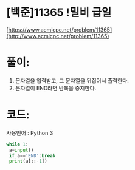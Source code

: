 # [백준]11365 !밀비 급일


[https://www.acmicpc.net/problem/11365](http://www.acmicpc.net/problem/11365)

# **풀이:**
1. 문자열을 입력받고, 그 문자열을 뒤집어서 출력한다.
2. 문자열이 END라면 반복을 중지한다.

# **코드:**
사용언어 : Python 3
```python
while 1:
 a=input()
 if a=='END':break
 print(a[::-1])
```
